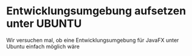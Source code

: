 # Entwicklungsumgebung aufsetzen unter UBUNTU

Wir versuchen mal, ob eine Entwicklungsumgebung für JavaFX unter Ubuntu einfach möglich wäre
